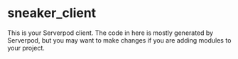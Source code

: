 # sneaker_client

This is your Serverpod client. The code in here is mostly generated by
Serverpod, but you may want to make changes if you are adding modules to your
project.
